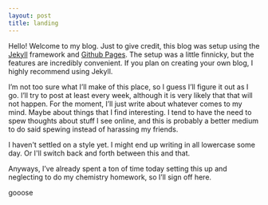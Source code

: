 ```yaml
---
layout: post
title: landing
---
```


Hello! Welcome to my blog. Just to give credit, this blog was setup using the [Jekyll](https://jekyllrb.com/) framework and [Github Pages](https://pages.github.com). The setup was a little finnicky, but the features are incredibly convenient. If you plan on creating your own blog, I highly recommend using Jekyll.

I’m not too sure what I’ll make of this place, so I guess I’ll figure it out as I go. I’ll try to post at least every week, although it is very likely that that will not happen. For the moment, I’ll just write about whatever comes to my mind. Maybe about things that I find interesting. I tend to have the need to spew thoughts about stuff I see online, and this is probably a better medium to do said spewing instead of harassing my friends.

I haven't settled on a style yet. I might end up writing in all lowercase some day. Or I'll switch back and forth between this and that. 

Anyways, I’ve already spent a ton of time today setting this up and neglecting to do my chemistry homework, so I’ll sign off here.

gooose
